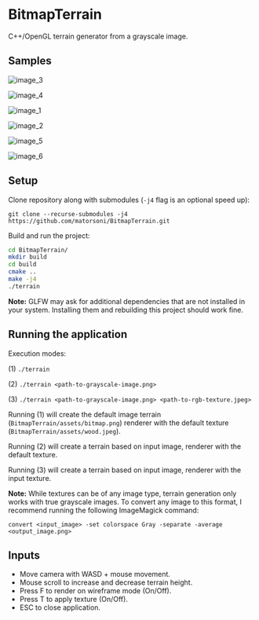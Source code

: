 # BitmapTerrain

C++/OpenGL terrain generator from a grayscale image.

## Samples

![image_3](https://user-images.githubusercontent.com/33296520/189945390-5e0fbc76-eed8-4af7-9bf7-7f6e7c2f91aa.png)

![image_4](https://user-images.githubusercontent.com/33296520/189945404-6306ea4c-e2f9-4fe6-a9f6-2ca0004893d8.png)

![image_1](https://user-images.githubusercontent.com/33296520/189945589-657501ce-86bb-40a5-b062-4be4c34328f8.png)

![image_2](https://user-images.githubusercontent.com/33296520/189945623-4fd454ae-ca1c-47fd-bcba-85d7c8920215.png)

![image_5](https://user-images.githubusercontent.com/33296520/189945641-11224e0b-65d5-4a10-9d9a-5d5f3625e45c.png)

![image_6](https://user-images.githubusercontent.com/33296520/189945662-73850058-4c65-4d6a-9446-24b824e124d4.png)


## Setup

Clone repository along with submodules (`-j4` flag is an optional speed up):

`git clone --recurse-submodules -j4 https://github.com/matorsoni/BitmapTerrain.git`

Build and run the project:

```bash
cd BitmapTerrain/
mkdir build
cd build
cmake ..
make -j4
./terrain
```

**Note:** GLFW may ask for additional dependencies that are not installed in your system. Installing them and rebuilding this project should work fine.


## Running the application

Execution modes:

(1) `./terrain`

(2) `./terrain <path-to-grayscale-image.png>`

(3) `./terrain <path-to-grayscale-image.png> <path-to-rgb-texture.jpeg>`

Running (1) will create the default image terrain (`BitmapTerrain/assets/bitmap.png`) renderer with the default texture (`BitmapTerrain/assets/wood.jpeg`).

Running (2) will create a terrain based on input image, renderer with the default texture.

Running (3) will create a terrain based on input image, renderer with the input texture.

**Note:** While textures can be of any image type, terrain generation only works with true grayscale images. To convert any image to this format, I recommend running the following ImageMagick command:

`convert <input_image> -set colorspace Gray -separate -average <output_image.png>`


## Inputs

- Move camera with WASD + mouse movement.
- Mouse scroll to increase and decrease terrain height.
- Press F to render on wireframe mode (On/Off).
- Press T to apply texture (On/Off).
- ESC to close application.
